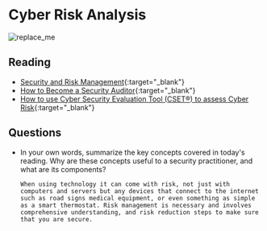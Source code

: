 # Cyber Risk Analysis

![replace_me](https://codeworks.blob.core.windows.net/public/assets/img/illustrations/placeholder.svg)

## Reading

- [Security and Risk Management](https://resources.infosecinstitute.com/certification/security-risk-management/){:target="_blank"}
- [How to Become a Security Auditor](https://www.cybersecurityeducation.org/careers/security-auditor/){:target="_blank"}
- [How to use Cyber Security Evaluation Tool (CSET®) to assess Cyber Risk](https://www.youtube.com/watch?v=1PVC-fwnxp4&ab_channel=UniversityofDayton){:target="_blank"}


## Questions
- In your own words, summarize the key concepts covered in today's reading. Why are these concepts useful to a security practitioner, and what are its components?

      When using technology it can come with risk, not just with computers and servers but any devices that connect to the internet such as road signs medical equipment, or even something as simple as a smart thermostat. Risk management is necessary and involves comprehensive understanding, and risk reduction steps to make sure that you are secure.